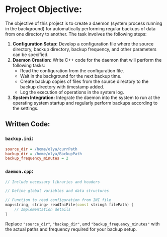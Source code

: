 # Project Objective:
The objective of this project is to create a daemon (system process running in the background) for automatically performing regular backups of data from one directory to another. The task involves the following steps:

1. **Configuration Setup:** Develop a configuration file where the source directory, backup directory, backup frequency, and other parameters can be specified.
2. **Daemon Creation:** Write C++ code for the daemon that will perform the following tasks:
   - Read the configuration from the configuration file.
   - Wait in the background for the next backup time.
   - Create backup copies of files from the source directory to the backup directory with timestamp added.
   - Log the execution of operations in the system log.
3. **System Integration:** Integrate the daemon into the system to run at the operating system startup and regularly perform backups according to the settings.

## Written Code:

### `backup.ini`:

```ini
source_dir = /home/olya/currPath
backup_dir = /home/olya/BackupPath
backup_frequency_minutes = 2
```

### `daemon.cpp`:

```cpp
// Include necessary libraries and headers

// Define global variables and data structures

// Function to read configuration from INI file
map<string, string> readIniFile(const string& filePath) {
    // Implementation details
}
```

Replace `"source_dir"`, `"backup_dir"`, and `"backup_frequency_minutes"` with the actual paths and frequency required for your backup setup.
